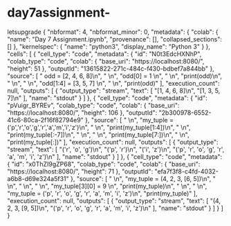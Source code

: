# day7assignment-
letsupgrade 
{
  "nbformat": 4,
  "nbformat_minor": 0,
  "metadata": {
    "colab": {
      "name": "Day 7 Assignment.ipynb",
      "provenance": [],
      "collapsed_sections": []
    },
    "kernelspec": {
      "name": "python3",
      "display_name": "Python 3"
    }
  },
  "cells": [
    {
      "cell_type": "code",
      "metadata": {
        "id": "N0t3EdcHXNhP",
        "colab_type": "code",
        "colab": {
          "base_uri": "https://localhost:8080/",
          "height": 51
        },
        "outputId": "13615822-271c-484c-f430-bdbef7a844bb"
      },
      "source": [
        " odd = [2, 4, 6, 8]\n",
        "  \n",
        "odd[0] = 1            \n",
        " \n",
        "print(odd)\n",
        " \n",
        " \n",
        "odd[1:4] = [3, 5, 7]  \n",
        " \n",
        "print(odd)"
      ],
      "execution_count": null,
      "outputs": [
        {
          "output_type": "stream",
          "text": [
            "[1, 4, 6, 8]\n",
            "[1, 3, 5, 7]\n"
          ],
          "name": "stdout"
        }
      ]
    },
    {
      "cell_type": "code",
      "metadata": {
        "id": "pVuigr_BYREv",
        "colab_type": "code",
        "colab": {
          "base_uri": "https://localhost:8080/",
          "height": 106
        },
        "outputId": "2b300978-6552-41c6-80ca-2f16f82794e9"
      },
      "source": [
        " \n",
        "my_tuple = ('p','r','o','g','r','a','m','i','z')\n",
        " \n",
        "print(my_tuple[1:4])\n",
        " \n",
        "print(my_tuple[:-7])\n",
        " \n",
        " \n",
        "print(my_tuple[7:])\n",
        " \n",
        "print(my_tuple[:])"
      ],
      "execution_count": null,
      "outputs": [
        {
          "output_type": "stream",
          "text": [
            "('r', 'o', 'g')\n",
            "('p', 'r')\n",
            "('i', 'z')\n",
            "('p', 'r', 'o', 'g', 'r', 'a', 'm', 'i', 'z')\n"
          ],
          "name": "stdout"
        }
      ]
    },
    {
      "cell_type": "code",
      "metadata": {
        "id": "x0ThZI9gZP68",
        "colab_type": "code",
        "colab": {
          "base_uri": "https://localhost:8080/",
          "height": 71
        },
        "outputId": "efa7f3f8-c4fd-4032-a6b8-d69e324a5f31"
      },
      "source": [
        " \n",
        "my_tuple = (4, 2, 3, [6, 5])\n",
        " \n",
        " \n",
        " \n",
        "my_tuple[3][0] = 9   \n",
        "print(my_tuple)\n",
        " \n",
        " \n",
        "my_tuple = ('p', 'r', 'o', 'g', 'r', 'a', 'm', 'i', 'z')\n",
        "print(my_tuple)"
      ],
      "execution_count": null,
      "outputs": [
        {
          "output_type": "stream",
          "text": [
            "(4, 2, 3, [9, 5])\n",
            "('p', 'r', 'o', 'g', 'r', 'a', 'm', 'i', 'z')\n"
          ],
          "name": "stdout"
        }
      ]
    }
  ]
}
